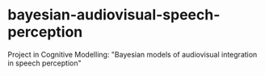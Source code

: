 # bayesian-audiovisual-speech-perception
Project in Cognitive Modelling: "Bayesian models of audiovisual integration in speech perception"
